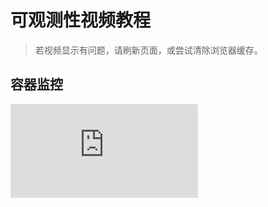 # 可观测性视频教程

> 若视频显示有问题，请刷新页面，或尝试清除浏览器缓存。

## 容器监控

<div class="responsive-video-container">
<iframe src="https://harbor-test2.cn-sh2.ufileos.com/docs/videos/container-monitor.mp4" scrolling="no" border="0" frameborder="no" framespacing="0" allowfullscreen="true"> </iframe>
</div>
